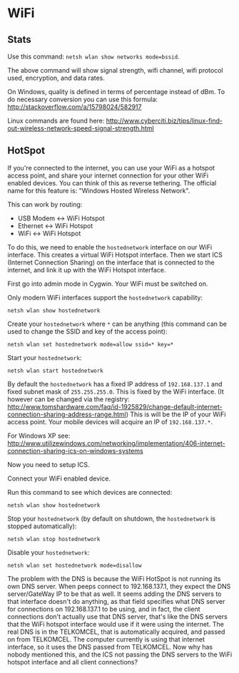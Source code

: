 WiFi
====

Stats
-----

Use this command: `netsh wlan show networks mode=bssid`.

The above command will show signal strength, wifi channel, wifi protocol used, encryption, and data rates.

On Windows, quality is defined in terms of percentage instead of dBm. To do necessary conversion you can use this formula: http://stackoverflow.com/a/15798024/582917

Linux commands are found here: http://www.cyberciti.biz/tips/linux-find-out-wireless-network-speed-signal-strength.html

HotSpot
-------

If you're connected to the internet, you can use your WiFi as a hotspot access point, and share your internet connection for your other WiFi enabled devices. You can think of this as reverse tethering. The official name for this feature is: "Windows Hosted Wireless Network".

This can work by routing:

* USB Modem <-> WiFi Hotspot
* Ethernet <-> WiFi Hotspot
* WiFi <-> WiFi Hotspot

To do this, we need to enable the `hostednetwork` interface on our WiFi interface. This creates a virtual WiFi Hotspot interface. Then we start ICS (Internet Connection Sharing) on the interface that is connected to the internet, and link it up with the WiFi Hotspot interface.

First go into admin mode in Cygwin. Your WiFi must be switched on.

Only modern WiFi interfaces support the `hostednetwork` capability:

```
netsh wlan show hostednetwork
```

Create your `hostednetwork` where `*` can be anything (this command can be used to change the SSID and key of the access point):

```
netsh wlan set hostednetwork mode=allow ssid=* key=*
```

Start your `hostednetwork`:

```
netsh wlan start hostednetwork
```

By default the `hostednetwork` has a fixed IP address of `192.168.137.1` and fixed subnet mask of `255.255.255.0`. This is fixed by the WiFi interface. (It however can be changed via the registry: http://www.tomshardware.com/faq/id-1925829/change-default-internet-connection-sharing-address-range.html) This is will be the IP of your WiFi access point. Your mobile devices will acquire an IP of `192.168.137.*`.

For Windows XP see: http://www.utilizewindows.com/networking/implementation/406-internet-connection-sharing-ics-on-windows-systems

Now you need to setup ICS.

Connect your WiFi enabled device.

Run this command to see which devices are connected:

```
netsh wlan show hostednetwork
```

Stop your `hostednetwork` (by default on shutdown, the `hostednetwork` is stopped automatically):

```
netsh wlan stop hostednetwork
```

Disable your `hostednetwork`:

```
netsh wlan set hostednetwork mode=disallow
```

The problem with the DNS is because the WiFi HotSpot is not running its own DNS server. When peeps connect to 192.168.137.1, they expect the DNS server/GateWay IP to be that as well. It seems adding the DNS servers to that interface doesn't do anything, as that field specifies what DNS server for connections on 192.168.137.1 to be using, and in fact, the client connections don't actually use that DNS server, that's like the DNS servers that the WiFi hotspot interface would use if it were using the internet. The real DNS is in the TELKOMCEL, that is automatically acquired, and passed on from TELKOMCEL. The computer currently is using that internet interface, so it uses the DNS passed from TELKOMCEL. Now why has nobody mentioned this, and the ICS not passing the DNS servers to the WiFi hotspot interface and all client connections?